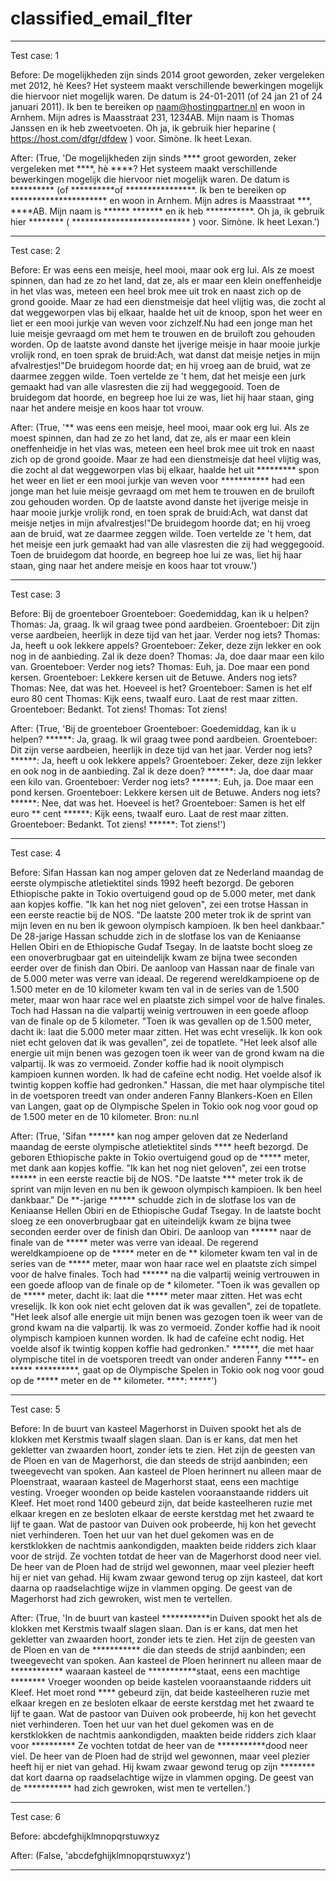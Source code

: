 # classified_email_flter

_____________________________________________________________________________________________________________________________________________________________________
Test case: 1

Before:
De mogelijkheden zijn sinds 2014 groot geworden, zeker vergeleken met 2012, hè Kees? Het systeem maakt verschillende bewerkingen mogelijk die hiervoor niet mogelijk waren. De datum is 24-01-2011 (of 24 jan 21 of 24 januari 2011). Ik ben te bereiken op naam@hostingpartner.nl en woon in Arnhem. Mijn adres is Maasstraat 231, 1234AB. Mijn naam is Thomas Janssen en ik heb zweetvoeten. Oh ja, ik gebruik hier heparine ( https://host.com/dfgr/dfdew ) voor. Simòne. Ik heet Lexan.

After:
(True, 'De mogelijkheden zijn sinds **** groot geworden, zeker vergeleken met ****, hè ****? Het systeem maakt verschillende bewerkingen mogelijk die hiervoor niet mogelijk waren. De datum is ********** (of **********of ****************. Ik ben te bereiken op ********************** en woon in Arnhem. Mijn adres is Maasstraat ***, ****AB. Mijn naam is ****** ******* en ik heb ***********. Oh ja, ik gebruik hier ******** ( *************************** ) voor. Simòne. Ik heet Lexan.')
_____________________________________________________________________________________________________________________________________________________________________
Test case: 2

Before:
Er was eens een meisje, heel mooi, maar ook erg lui. Als ze moest spinnen, dan had ze zo het land, dat ze, als er maar een klein oneffenheidje in het vlas was, meteen een heel brok mee uit trok en naast zich op de grond gooide. Maar ze had een dienstmeisje dat heel vlijtig was, die zocht al dat weggeworpen vlas bij elkaar, haalde het uit de knoop, spon het weer en liet er een mooi jurkje van weven voor zichzelf.Nu had een jonge man het luie meisje gevraagd om met hem te trouwen en de bruiloft zou gehouden worden. Op de laatste avond danste het ijverige meisje in haar mooie jurkje vrolijk rond, en toen sprak de bruid:Ach, wat danst dat meisje netjes in mijn afvalrestjes!"De bruidegom hoorde dat; en hij vroeg aan de bruid, wat ze daarmee zeggen wilde. Toen vertelde ze 't hem, dat het meisje een jurk gemaakt had van alle vlasresten die zij had weggegooid. Toen de bruidegom dat hoorde, en begreep hoe lui ze was, liet hij haar staan, ging naar het andere meisje en koos haar tot vrouw.

After:
(True, '** was eens een meisje, heel mooi, maar ook erg lui. Als ze moest spinnen, dan had ze zo het land, dat ze, als er maar een klein oneffenheidje in het vlas was, meteen een heel brok mee uit trok en naast zich op de grond gooide. Maar ze had een dienstmeisje dat heel vlijtig was, die zocht al dat weggeworpen vlas bij elkaar, haalde het uit ********* spon het weer en liet er een mooi jurkje van weven voor *********** had een jonge man het luie meisje gevraagd om met hem te trouwen en de bruiloft zou gehouden worden. Op de laatste avond danste het ijverige meisje in haar mooie jurkje vrolijk rond, en toen sprak de bruid:Ach, wat danst dat meisje netjes in mijn afvalrestjes!"De bruidegom hoorde dat; en hij vroeg aan de bruid, wat ze daarmee zeggen wilde. Toen vertelde ze \'t hem, dat het meisje een jurk gemaakt had van alle vlasresten die zij had weggegooid. Toen de bruidegom dat hoorde, en begreep hoe lui ze was, liet hij haar staan, ging naar het andere meisje en koos haar tot vrouw.')
_____________________________________________________________________________________________________________________________________________________________________
Test case: 3

Before:
Bij de groenteboer Groenteboer: Goedemiddag, kan ik u helpen? Thomas: Ja, graag. Ik wil graag twee pond aardbeien. Groenteboer: Dit zijn verse aardbeien, heerlijk in deze tijd van het jaar. Verder nog iets? Thomas: Ja, heeft u ook lekkere appels? Groenteboer: Zeker, deze zijn lekker en ook nog in de aanbieding. Zal ik deze doen? Thomas: Ja, doe daar maar een kilo van. Groenteboer: Verder nog iets? Thomas: Euh, ja. Doe maar een pond kersen. Groenteboer: Lekkere kersen uit de Betuwe. Anders nog iets? Thomas: Nee, dat was het. Hoeveel is het?  Groenteboer: Samen is het elf euro 80 cent  Thomas: Kijk eens, twaalf euro. Laat de rest maar zitten. Groenteboer: Bedankt. Tot ziens! Thomas: Tot ziens!

After:
(True, 'Bij de groenteboer Groenteboer: Goedemiddag, kan ik u helpen? ******: Ja, graag. Ik wil graag twee pond aardbeien. Groenteboer: Dit zijn verse aardbeien, heerlijk in deze tijd van het jaar. Verder nog iets? ******: Ja, heeft u ook lekkere appels? Groenteboer: Zeker, deze zijn lekker en ook nog in de aanbieding. Zal ik deze doen? ******: Ja, doe daar maar een kilo van. Groenteboer: Verder nog iets? ******: Euh, ja. Doe maar een pond kersen. Groenteboer: Lekkere kersen uit de Betuwe. Anders nog iets? ******: Nee, dat was het. Hoeveel is het?  Groenteboer: Samen is het elf euro ** cent  ******: Kijk eens, twaalf euro. Laat de rest maar zitten. Groenteboer: Bedankt. Tot ziens! ******: Tot ziens!')
_____________________________________________________________________________________________________________________________________________________________________
Test case: 4

Before:
Sifan Hassan kan nog amper geloven dat ze Nederland maandag de eerste olympische atletiektitel sinds 1992 heeft bezorgd. De geboren Ethiopische pakte in Tokio overtuigend goud op de 5.000 meter, met dank aan kopjes koffie. "Ik kan het nog niet geloven", zei een trotse Hassan in een eerste reactie bij de NOS. "De laatste 200 meter trok ik de sprint van mijn leven en nu ben ik gewoon olympisch kampioen. Ik ben heel dankbaar." De 28-jarige Hassan schudde zich in de slotfase los van de Keniaanse Hellen Obiri en de Ethiopische Gudaf Tsegay. In de laatste bocht sloeg ze een onoverbrugbaar gat en uiteindelijk kwam ze bijna twee seconden eerder over de finish dan Obiri. De aanloop van Hassan naar de finale van de 5.000 meter was verre van ideaal. De regerend wereldkampioene op de 1.500 meter en de 10 kilometer kwam ten val in de series van de 1.500 meter, maar won haar race wel en plaatste zich simpel voor de halve finales. Toch had Hassan na die valpartij weinig vertrouwen in een goede afloop van de finale op de 5 kilometer. "Toen ik was gevallen op de 1.500 meter, dacht ik: laat die 5.000 meter maar zitten. Het was echt vreselijk. Ik kon ook niet echt geloven dat ik was gevallen", zei de topatlete. "Het leek alsof alle energie uit mijn benen was gezogen toen ik weer van de grond kwam na die valpartij. Ik was zo vermoeid. Zonder koffie had ik nooit olympisch kampioen kunnen worden. Ik had de cafeïne echt nodig. Het voelde alsof ik twintig koppen koffie had gedronken." Hassan, die met haar olympische titel in de voetsporen treedt van onder anderen Fanny Blankers-Koen en Ellen van Langen, gaat op de Olympische Spelen in Tokio ook nog voor goud op de 1.500 meter en de 10 kilometer. Bron: nu.nl

After:
(True, 'Sifan ****** kan nog amper geloven dat ze Nederland maandag de eerste olympische atletiektitel sinds **** heeft bezorgd. De geboren Ethiopische pakte in Tokio overtuigend goud op de ***** meter, met dank aan kopjes koffie. "Ik kan het nog niet geloven", zei een trotse ****** in een eerste reactie bij de NOS. "De laatste *** meter trok ik de sprint van mijn leven en nu ben ik gewoon olympisch kampioen. Ik ben heel dankbaar." De **-jarige ****** schudde zich in de slotfase los van de Keniaanse Hellen Obiri en de Ethiopische Gudaf Tsegay. In de laatste bocht sloeg ze een onoverbrugbaar gat en uiteindelijk kwam ze bijna twee seconden eerder over de finish dan Obiri. De aanloop van ****** naar de finale van de ***** meter was verre van ideaal. De regerend wereldkampioene op de ***** meter en de ** kilometer kwam ten val in de series van de ***** meter, maar won haar race wel en plaatste zich simpel voor de halve finales. Toch had ****** na die valpartij weinig vertrouwen in een goede afloop van de finale op de * kilometer. "Toen ik was gevallen op de ***** meter, dacht ik: laat die ***** meter maar zitten. Het was echt vreselijk. Ik kon ook niet echt geloven dat ik was gevallen", zei de topatlete. "Het leek alsof alle energie uit mijn benen was gezogen toen ik weer van de grond kwam na die valpartij. Ik was zo vermoeid. Zonder koffie had ik nooit olympisch kampioen kunnen worden. Ik had de cafeïne echt nodig. Het voelde alsof ik twintig koppen koffie had gedronken." ******, die met haar olympische titel in de voetsporen treedt van onder anderen Fanny ********-**** en ***** **********, gaat op de Olympische Spelen in Tokio ook nog voor goud op de ***** meter en de ** kilometer. ****: *****')
_____________________________________________________________________________________________________________________________________________________________________
Test case: 5

Before:
In de buurt van kasteel Magerhorst in Duiven spookt het als de klokken met Kerstmis twaalf slagen slaan. Dan is er kans, dat men het gekletter van zwaarden hoort, zonder iets te zien. Het zijn de geesten van de Ploen en van de Magerhorst, die dan steeds de strijd aanbinden; een tweegevecht van spoken. Aan kasteel de Ploen herinnert nu alleen maar de Ploenstraat, waaraan kasteel de Magerhorst staat, eens een machtige vesting. Vroeger woonden op beide kastelen vooraanstaande ridders uit Kleef. Het moet rond 1400 gebeurd zijn, dat beide kasteelheren ruzie met elkaar kregen en ze besloten elkaar de eerste kerstdag met het zwaard te lijf te gaan. Wat de pastoor van Duiven ook probeerde, hij kon het gevecht niet verhinderen. Toen het uur van het duel gekomen was en de kerstklokken de nachtmis aankondigden, maakten beide ridders zich klaar voor de strijd. Ze vochten totdat de heer van de Magerhorst dood neer viel. De heer van de Ploen had de strijd wel gewonnen, maar veel plezier heeft hij er niet van gehad. Hij kwam zwaar gewond terug op zijn kasteel, dat kort daarna op raadselachtige wijze in vlammen opging. De geest van de Magerhorst  had zich gewroken, wist men te vertellen.

After:
(True, 'In de buurt van kasteel ***********in Duiven spookt het als de klokken met Kerstmis twaalf slagen slaan. Dan is er kans, dat men het gekletter van zwaarden hoort, zonder iets te zien. Het zijn de geesten van de Ploen en van de *********** die dan steeds de strijd aanbinden; een tweegevecht van spoken. Aan kasteel de Ploen herinnert nu alleen maar de ************ waaraan kasteel de ***********staat, eens een machtige ******** Vroeger woonden op beide kastelen vooraanstaande ridders uit Kleef. Het moet rond **** gebeurd zijn, dat beide kasteelheren ruzie met elkaar kregen en ze besloten elkaar de eerste kerstdag met het zwaard te lijf te gaan. Wat de pastoor van Duiven ook probeerde, hij kon het gevecht niet verhinderen. Toen het uur van het duel gekomen was en de kerstklokken de nachtmis aankondigden, maakten beide ridders zich klaar voor ********** Ze vochten totdat de heer van de ***********dood neer viel. De heer van de Ploen had de strijd wel gewonnen, maar veel plezier heeft hij er niet van gehad. Hij kwam zwaar gewond terug op zijn ******** dat kort daarna op raadselachtige wijze in vlammen opging. De geest van de *********** had zich gewroken, wist men te vertellen.')
_____________________________________________________________________________________________________________________________________________________________________
Test case: 6

Before:
abcdefghijklmnopqrstuwxyz

After:
(False, 'abcdefghijklmnopqrstuwxyz')
_____________________________________________________________________________________________________________________________________________________________________

